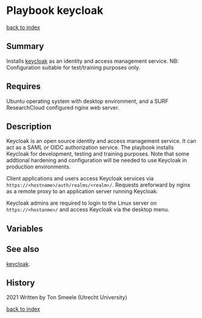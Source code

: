 # Playbook keycloak
[back to index](../index.md#Playbooks)

## Summary
Installs [keycloak](https://www.keycloak.org/) 
as an identity and access management service.
NB: Configuration suitable for test/training purposes only.

## Requires
Ubuntu operating system with desktop environment, and
a SURF ResearchCloud configured nginx web server.

## Description
Keycloak is an open source identity and access management service.
It can act as a SAML or OIDC authorization service.
The playbook installs Keycloak for development, testing and training purposes.
Note that some addtional hardening and configuration will be needed to use
Keycloak in production environments.

Client applications and users access Keycloak services via 
`https://<hostname>/auth/realms/<realm>/`.
Requests areforward by nginx as a remote proxy to an
application server running Keycloak.

Keycloak admins are required to login to the Linux server on `https://<hostanme>/`
and access Keycloak via the desktop menu. 

## Variables

## See also
[keycloak](../roles/keycloak.md).

## History
2021 Written by Ton Smeele (Utrecht University)

[back to index](../index.md#Playbooks)
